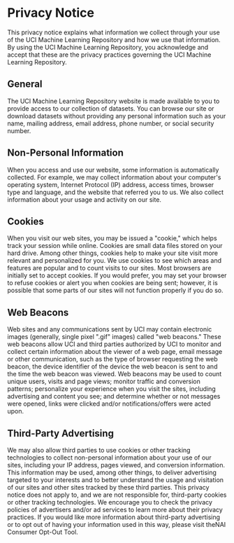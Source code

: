 # Privacy Notice

This privacy notice explains what information we collect through your use of
the UCI Machine Learning Repository and how we use that information.
By using the UCI Machine Learning Repository, you acknowledge and accept that
these are the privacy practices governing the UCI Machine Learning Repository.

## General

The UCI Machine Learning Repository website is made available to you to provide
access to our collection of datasets.
You can browse our site or download datasets without providing any personal
information such as your name, mailing address, email address, phone number,
or social security number.

## Non-Personal Information

When you access and use our website, some information is automatically collected.
For example, we may collect information about your computer's operating system,
Internet Protocol (IP) address, access times, browser type and language,
and the website that referred you to us.
We also collect information about your usage and activity on our site.

## Cookies

When you visit our web sites, you may be issued a "cookie," which helps track your session while online.
Cookies are small data files stored on your hard drive.
Among other things, cookies help to make your site visit more relevant and
personalized for you.
We use cookies to see which areas and features are popular and to count visits to our sites.
Most browsers are initially set to accept cookies.
If you would prefer, you may set your browser to refuse cookies or alert you
when cookies are being sent; however, it is possible that some parts of our
sites will not function properly if you do so.

## Web Beacons

Web sites and any communications sent by UCI may contain electronic images
(generally, single pixel ".gif" images) called "web beacons."
These web beacons allow UCI and third parties authorized by UCI to monitor and
collect certain information about the viewer of a web page,
email message or other communication, such as the type of browser requesting
the web beacon, the device identifier of the device the web beacon is sent to
and the time the web beacon was viewed.
Web beacons may be used to count unique users, visits and page views;
monitor traffic and conversion patterns; personalize your experience when you
visit the sites, including advertising and content you see;
and determine whether or not messages were opened,
links were clicked and/or notifications/offers were acted upon.

## Third-Party Advertising

We may also allow third parties to use cookies or other tracking technologies
to collect non-personal information about your use of our sites,
including your IP address, pages viewed, and conversion information.
This information may be used, among other things, to deliver advertising
targeted to your interests and to better understand the usage and visitation
of our sites and other sites tracked by these third parties.
This privacy notice does not apply to, and we are not responsible for,
third-party cookies or other tracking technologies.
We encourage you to check the privacy policies of advertisers and/or
ad services to learn more about their privacy practices.
If you would like more information about third-party advertising or to
opt out of having your information used in this way,
please visit theNAI Consumer Opt-Out Tool.
